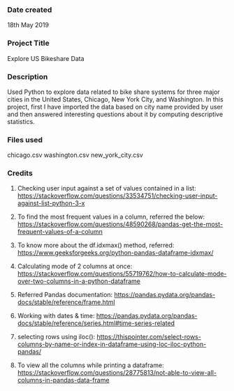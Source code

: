 ### Date created
18th May 2019

### Project Title
Explore US Bikeshare Data

### Description
Used Python to explore data related to bike share systems for three major cities in the United States, Chicago, New York City, and Washington. In this project, first I have imported the data based on city name provided by user and then answered interesting questions about it by computing descriptive statistics.

### Files used
chicago.csv
washington.csv
new_york_city.csv

### Credits
1. Checking user input against a set of values contained in a list:
https://stackoverflow.com/questions/33534751/checking-user-input-against-list-python-3-x

2. To find the most frequent values in a column, referred the below:
https://stackoverflow.com/questions/48590268/pandas-get-the-most-frequent-values-of-a-column

3. To know more about the df.idxmax() method, referred:
https://www.geeksforgeeks.org/python-pandas-dataframe-idxmax/

4. Calculating mode of 2 columns at once:
https://stackoverflow.com/questions/55719762/how-to-calculate-mode-over-two-columns-in-a-python-dataframe

5. Referred Pandas documentation:
https://pandas.pydata.org/pandas-docs/stable/reference/frame.html

6. Working with dates & time:
https://pandas.pydata.org/pandas-docs/stable/reference/series.html#time-series-related

7. selecting rows using iloc():
https://thispointer.com/select-rows-columns-by-name-or-index-in-dataframe-using-loc-iloc-python-pandas/

8. To view all the columns while printing a dataframe:
https://stackoverflow.com/questions/28775813/not-able-to-view-all-columns-in-pandas-data-frame